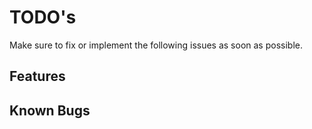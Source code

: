 # TODO's

Make sure to fix or implement the following issues as soon as possible.

## Features

## Known Bugs

